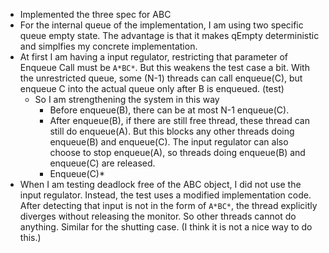 - Implemented the three spec for ABC
- For the internal queue of the implementation, I am using two specific queue empty state. The advantage is that it makes qEmpty deterministic and simplfies my concrete implementation.
- At first I am having a input regulator, restricting that parameter of Enqueue Call must be `A*BC*`. But this weakens the test case a bit. With the unrestricted queue, some (N-1) threads can call enqueue(C), but enqueue C into the actual queue only after B is enqueued. (test)
  - So I am strengthening the system in this way
    - Before enqueue(B), there can be at most N-1 enqueue(C).
    - After enqueue(B), if there are still free thread, these thread can still do enqueue(A). But this blocks any other threads doing enqueue(B) and enqueue(C). The input regulator can also choose to stop enqueue(A), so threads doing enqueue(B) and enqueue(C) are released.
    - Enqueue(C)* 
- When I am testing deadlock free of the ABC object, I did not use the input regulator. Instead, the test uses a modified implementation code. After detecting that input is not in the form of `A*BC*`, the thread explicitly diverges without releasing the monitor. So other threads cannot do anything. Similar for the shutting case. (I think it is not a nice way to do this.)

